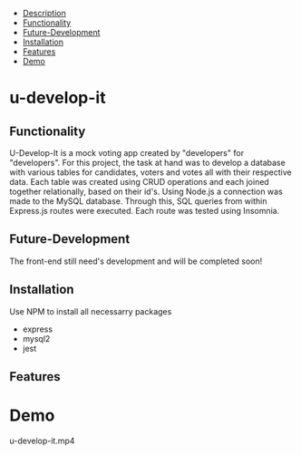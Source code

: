 - [Description](#u-develop-it)
- [Functionality](#Functionality)
- [Future-Development](#Future-Development)
- [Installation](#Installation)
- [Features](#Features)
- [Demo](#Demo)

# u-develop-it

## Functionality
U-Develop-It is a mock voting app created by "developers" for "developers". For this project, the task at hand was to develop a database with various tables for candidates, voters and votes all with their respective data. Each table was created using CRUD operations and each joined together relationally, based on their id's. 
Using Node.js a connection was made to the MySQL database. Through this, SQL queries from within Express.js routes were executed. Each route was tested using Insomnia.

## Future-Development
The front-end still need's development and will be completed soon!

## Installation
Use NPM to install all necessarry packages
- express
- mysql2
- jest

## Features

##

# Demo
u-develop-it.mp4
